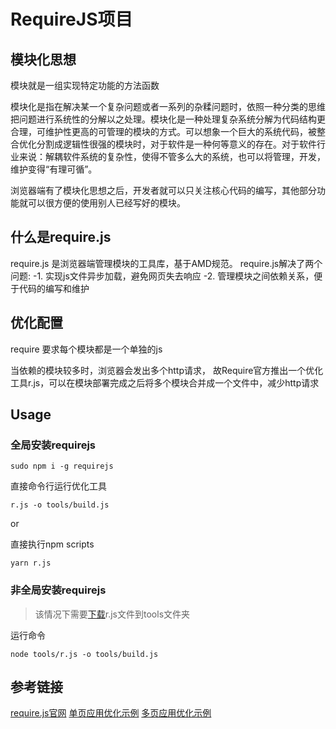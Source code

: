 # RequireJS项目

## 模块化思想

模块就是一组实现特定功能的方法函数

模块化是指在解决某一个复杂问题或者一系列的杂糅问题时，依照一种分类的思维把问题进行系统性的分解以之处理。模块化是一种处理复杂系统分解为代码结构更合理，可维护性更高的可管理的模块的方式。可以想象一个巨大的系统代码，被整合优化分割成逻辑性很强的模块时，对于软件是一种何等意义的存在。对于软件行业来说：解耦软件系统的复杂性，使得不管多么大的系统，也可以将管理，开发，维护变得“有理可循”。

浏览器端有了模块化思想之后，开发者就可以只关注核心代码的编写，其他部分功能就可以很方便的使用别人已经写好的模块。

## 什么是require.js

require.js 是浏览器端管理模块的工具库，基于AMD规范。
require.js解决了两个问题:
-1. 实现js文件异步加载，避免网页失去响应
-2. 管理模块之间依赖关系，便于代码的编写和维护

## 优化配置

require 要求每个模块都是一个单独的js

当依赖的模块较多时，浏览器会发出多个http请求， 故Require官方推出一个优化工具r.js，可以在模块部署完成之后将多个模块合并成一个文件中，减少http请求

## Usage

### 全局安装requirejs

```shell
sudo npm i -g requirejs
```

直接命令行运行优化工具

```shell
r.js -o tools/build.js
```

or

直接执行npm scripts

```shell
yarn r.js
```

### 非全局安装requirejs

> 该情况下需要[下载](https://requirejs.org/docs/download.html)r.js文件到tools文件夹

运行命令

```shell
node tools/r.js -o tools/build.js
```

## 参考链接

[require.js官网](https://requirejs.org/)
[单页应用优化示例](https://github.com/volojs/create-template)
[多页应用优化示例](https://github.com/requirejs/example-multipage-shim)
